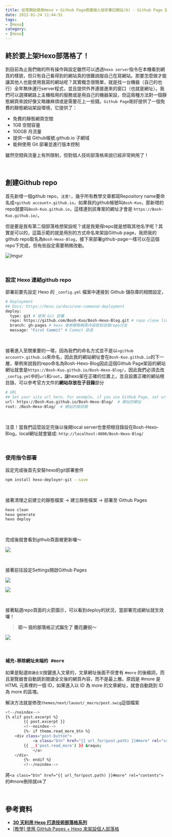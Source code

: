 ```yaml
---
title: 從零開始使用Hexo + Github Page搭建個人技術筆記網站(6) - Github Page 部署
date: 2022-01-24 11:44:51
tags:
- [Hexo]
category:
- [Hexo]
---
```


## **終於要上架Hexo部落格了！**

到目前為止我們做的所有操作與設定雖然可以透過`hexo server`指令在本機看到網頁的樣貌，但只有自己看得到的網站真的很難說服自己在寫網站。那要怎麼做才能讓其他人也能使用我寫的網站呢？其實概念很簡單，就是找一台機器（自己的也行）全年無休運行server程式，並且提供外界連接進來的窗口（也就是網址）。我們可以選擇網路上主機租用的服務或是用自己的機器架設，但這兩種方法對一個靜態網頁來說好像又略嫌麻煩或是需要花上一些錢。`Github Page`剛好提供了一個免費的靜態網站架設環境，它提供了：

- 免費的靜態網頁空間
- 1GB 空間容量
- 100GB 月流量
- 提供一組 Github帳號.github.io 子網域
- 能夠使用 Git 部署並進行版本控制

雖然空間與流量上有所限制，但對個人技術部落格來說已經非常夠用了！

<!-- more -->

<br/>

## **創建Github repo**

首先新增一個github repo，`注意!`，幾乎所有教學文章都寫Repository name要命名成`<github account>.github.io`，如果我的github帳號叫`Bosh-Kuo`，那新增的repo就要叫`Bosh-Kuo.github.io`，這樣連到該專案的網址才會是 `https://Bosh-Kuo.github.io/`。

但是要是我有第二個部落格想架設呢？或是我覺得repo就是想取其他名字呢？其實是可以的，這篇示範的就是用別的方式命名來架設Github page，我把我的github repo取名為`Bosh-Hexo-Blog`，接下來部署github-page一樣可以在這個repo下完成，但有些設定需要稍微改動。

![Imgur](https://res.cloudinary.com/djtoo8orh/image/upload/v1673802340/Hexo%20Blog/2022-01-24-hexo-from-scratch-6/repo_impbn9.png)

<br/>

### **設定 Hexo 連結github repo**

部署前要先設定 Hexo 的 `_config.yml` 檔案中連接到 Github 儲存庫的相關設定，

```bash
# Deployment
## Docs: https://hexo.io/docs/one-command-deployment
deploy:
  type: git # 使用 Git 部署
  repo: https://github.com/Bosh-Kuo/Bosh-Hexo-Blog.git # repo clone link
  branch: gh-pages # hexo 會將靜態網頁內容放到這個repo分支
  message: "First Commit" # Commit 訊息
```

<br/>

接著進入至關重要的一環，因為我們的命名方式並不是以`<github account>.github.io`來命名，因此我的網站網址會在`Bosh-Kuo.github.io`的下一層，舉例來說我的repo命名為Bosh-Hexo-Blog因此這個Github Page架設的網站網址就會是`https://Bosh-Kuo.github.io/Bosh-Hexo-Blog/`，因此我們必須去改`_config.yml`中的`url`和`root`，讓hexo架在正確的位置上，並且設置正確的網站根目錄，可以參考官方文件的**網站存放在子目錄**部分

```bash
# URL
## Set your site url here. For example, if you use GitHub Page, set url as 'https://username.github.io/project'
url: https://Bosh-Kuo.github.io/Bosh-Hexo-Blog/  # 網站的網址
root: /Bosh-Hexo-Blog/  # 網站的根目錄
```

<br/>

注意！當我們這麼設定完後以後開local server也會把根目錄設在Bosh-Hexo-Blog，local網址就會變成: `http://localhost:4000/Bosh-Hexo-Blog/`

<br/>

### **使用指令部署**

設定完成後首先安裝hexo的git部署套件

```bash
npm install hexo-deployer-git --save
```

<br/>

接著清理之前建立的靜態檔案 → 建立靜態檔案 → 部署至 Github Pages

```bash
hexo clean
hexo generate
hexo deploy
```

<br/>

完成後就會看到github頁面被更新囉～

![](https://res.cloudinary.com/djtoo8orh/image/upload/v1673802340/Hexo%20Blog/2022-01-24-hexo-from-scratch-6/github_gq6ign.png)

<br/>

接著前往設定Settings開啟Github Pages

![](https://res.cloudinary.com/djtoo8orh/image/upload/v1673802340/Hexo%20Blog/2022-01-24-hexo-from-scratch-6/github_setting_rs9t0v.png)

![](https://res.cloudinary.com/djtoo8orh/image/upload/v1673802340/Hexo%20Blog/2022-01-24-hexo-from-scratch-6/github_pages_bqiyp7.png)

<br/>

接著點選repo頁面的火箭圖示，可以看到deploy的狀況，當部署完成網址就生效囉！

> **耶～ 我的部落格正式誕生了 撒花慶祝～**

![](https://res.cloudinary.com/djtoo8orh/image/upload/v1673802341/Hexo%20Blog/2022-01-24-hexo-from-scratch-6/blog_tc0lak.png)

<br/>

### **`補充-移除網址末端的 #more`**

如果是點選`閱讀全文`按鍵進入文章的，文章網址後面不但會有 `#more` 的後綴詞，而且瀏覽器會自動跳到閱讀全文後的網頁內容，而不是最上層。原因是 #more 是 HTML 元素裡的一個 ID，如果進入以 ID 為 more 的文章網址，就會自動跳到 ID 為 more 的區塊。

解決方法就是修改`themes/next/lauout/_macro/post.swig`這個檔案

```bash
<!--/noindex-->
{% elif post.excerpt %}
        {{ post.excerpt }}
        <!--noindex-->
        {%- if theme.read_more_btn %}
    <div class="post-button">
            <a class="btn" href="{{ url_for(post.path) }}#more" rel="contents">
        {{ __('post.read_more') }} &raquo;
            </a>
    </div>
        {%- endif %}
        <!--/noindex-->
```

將`<a class="btn" href="{{ url_for(post.path) }}#more" rel="contents">`的#more刪除就ok了

<br/>

## **參考資料**

- [**30 天利用 Hexo 打造技術部落格系列**](https://ithelp.ithome.com.tw/users/20139218/ironman/3910)
- [[教學] 使用 GitHub Pages + Hexo 來架設個人部落格](https://ed521.github.io/2019/07/hexo-install/)